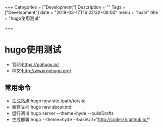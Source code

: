 +++
Categories = ["Development"]
Description = ""
Tags = ["Development"]
date = "2018-03-17T16:22:32+08:00"
menu = "main"
title = "hugo使用测试"

+++

# hugo使用测试

- 官网:https://gohugo.io/
- 中文:http://www.gohugo.org/

## 常用命令

- 生成站点:hugo new site /path/to/site
- 新建文档:hugo new about.md 
- 运行调试:hugo server --theme=hyde --buildDrafts
- 生成部署:hugo --theme=hyde --baseUrl="http://coderzh.github.io/"